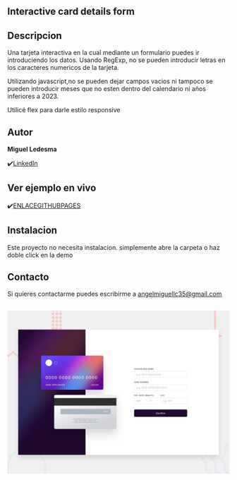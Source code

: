 ## Interactive card details form


## Descripcion

Una tarjeta interactiva en la cual mediante un formulario puedes ir introduciendo los datos. Usando RegExp, no se pueden introducir letras en los caracteres numericos de la tarjeta.

Utilizando javascript,no se pueden dejar campos vacios ni tampoco se pueden introducir meses que no esten dentro del calendario ni años inferiores a 2023.

Utilicé flex para darle estilo responsive

## Autor 
**Miguel Ledesma**

✔️[LinkedIn](https://www.linkedin.com/in/miguelledesmac)


## Ver ejemplo en vivo
✔️[ENLACEGITHUBPAGES](ENLACEGITHUBPAGES)

## Instalacion
Este proyecto no necesita instalacion. simplemente abre la carpeta o haz doble click en la demo

## Contacto
Si quieres contactarme puedes escribirme a angelmiguellc35@gmail.com

## ![Design preview for the Interactive card details form coding challenge](./design/desktop-preview.jpg)
